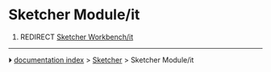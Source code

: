 # Sketcher Module/it
1.  REDIRECT [Sketcher Workbench/it](Sketcher_Workbench/it.md)



---
⏵ [documentation index](../README.md) > [Sketcher](Sketcher_Workbench.md) > Sketcher Module/it
